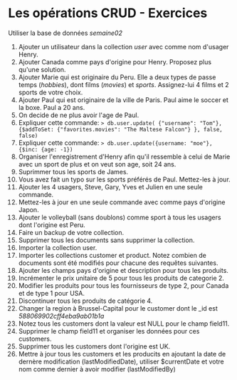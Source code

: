 # Les opérations CRUD - Exercices

Utiliser la base de données *semaine02*

1. Ajouter un utilisateur dans la collection *user* avec comme nom d'usager Henry.
2. Ajouter Canada comme pays d'origine pour Henry. Proposez plus qu'une solution.
3. Ajouter Marie qui est originaire du Peru. Elle a deux types de passe temps (*hobbies*), dont films (*movies*) et *sports*. Assignez-lui 4 films et 2 sports de votre choix.
4. Ajouter Paul qui est originaire de la ville de Paris. Paul aime le soccer et la boxe. Paul a 20 ans.
5. On decide de ne plus avoir l'age de Paul.
6. Expliquer cette commande: ```> db.user.update( {"username": "Tom"}, {$addToSet: {"favorites.movies": "The Maltese Falcon"} }, false, false)```
7. Expliquer cette commande: ```> db.user.update({username: "moe"}, {$inc: {age: -1})```
8. Organiser l'enregistrement d'Henry afin qu'il ressemble à celui de Marie avec un sport de plus et on veut son age, soit 24 ans.
9. Suprimmer tous les sports de James.
10. Vous avez fait un typo sur les sports préférés de Paul. Mettez-les à jour.
11. Ajouter les 4 usagers, Steve, Gary, Yves et Julien en une seule commande.
12. Mettez-les à jour en une seule commande avec comme pays d'origine Japon.
13. Ajouter le volleyball (sans doublons) comme sport à tous les usagers dont l'origine est Peru.
14. Faire un backup de votre collection.
15. Supprimer tous les documents sans supprimer la collection.
16. Importer la collection user.
17. Importer les collections customer et product. Notez combien de documents sont été modifiés pour chacune des requêtes suivantes.
18. Ajouter les champs pays d'origine et description pour tous les produits.
19. Incrémenter le prix unitaire de 5 pour tous les produits de categorie 2.
20. Modifier les produits pour tous les fournisseurs de type 2, pour Canada et de type 1 pour USA.
21. Discontinuer tous les produits de catégorie 4.
22. Changer la region à Brussel-Capital pour le customer dont le _id est *588069902cff4eba9ab01b1a*
23. Notez tous les customers dont la valeur est NULL pour le champ field11.
24. Supprimer le champ field11 et organiser les données pour ces customers.
25. Supprimer tous les customers dont l'origine est UK.
26. Mettre à jour tous les customers et les producits en ajoutant la date de dernère modification (lastModifiedDate), utiliser $currentDate et votre nom comme dernier à avoir modifier (lastModifiedBy)
